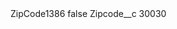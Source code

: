 <?xml version="1.0" encoding="UTF-8"?>
<CustomMetadata xmlns="http://soap.sforce.com/2006/04/metadata" xmlns:xsi="http://www.w3.org/2001/XMLSchema-instance" xmlns:xsd="http://www.w3.org/2001/XMLSchema">
    <label>ZipCode1386</label>
    <protected>false</protected>
    <values>
        <field>Zipcode__c</field>
        <value xsi:type="xsd:string">30030</value>
    </values>
</CustomMetadata>
